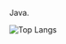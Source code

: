 Java.

![Top Langs](https://github-readme-stats.vercel.app/api/top-langs/?username=JeremiasArian&layout=compact&hide_border=true&theme=transparent)
